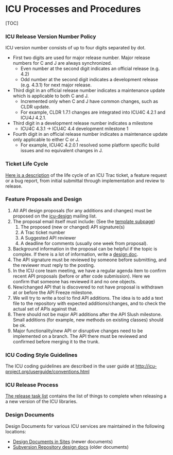 # ICU Processes and Procedures

[TOC]

### ICU Release Version Number Policy

ICU version number consists of up to four digits separated by dot.

*   First two digits are used for major release number. Major release numbers
    for C and J are always synchronized.
    *   Even number at the second digit indicates an official release (e.g. 4.2)
    *   Odd number at the second digit indicates a development release (e.g.
        4.3.1) for next major release.
*   Third digit in an official release number indicates a maintenance update
    which is applicable to both C and J.
    *   Incremented only when C and J have common changes, such as CLDR update.
    *   For example, CLDR 1.7.1 changes are integrated into ICU4C 4.2.1 and
        ICU4J 4.2.1.
*   Third digit in a development release number indicates a milestone
    *   ICU4C 4.3.1 -> ICU4C 4.4 development milestone 1
*   Fourth digit in an official release number indicates a maintenance update
    only applicable to either C or J.
    *   For example, ICU4C 4.2.0.1 resolved some platform specific build issues
        and no equivalent changes in J.

### Ticket Life Cycle

[Here is a description](ticket-lifecycle.md) of the life cycle of an ICU Trac
ticket, a feature request or a bug report, from initial submittal through
implementation and review to release.

### Feature Proposals and Design

1.  All API design proposals (for any additions and changes) must be proposed on
    the [icu-design](../contacts.md) mailing list.
2.  The proposal email itself must include: (See the [template
    subpage](proposal-template.md))
    1.  The proposed (new or changed) API signature(s)
    2.  A Trac ticket number
    3.  A Suggested API reviewer
    4.  A deadline for comments (usually one week from proposal).
3.  Background information in the proposal can be helpful if the topic is
    complex. If there is a lot of information, write a [design
    doc](../design/_index.md).
4.  The API signature must be reviewed by someone before submitting, and the
    reviewer must reply to the posting.
5.  In the ICU core team meeting, we have a regular agenda item to confirm
    recent API proposals (before or after code submission). Here we confirm that
    someone has reviewed it and no one objects.
6.  New/changed API that is discovered to not have proposal is withdrawn at or
    before the API Freeze milestone.
7.  We will try to write a tool to find API additions. The idea is to add a text
    file to the repository with expected additions/changes, and to check the
    actual set of APIs against that.
8.  There should not be major API additions after the API Slush milestone. Small
    additions (for example, new methods on existing classes) should be ok.
9.  Major functionality/new API or disruptive changes need to be implemented on
    a branch. The API there must be reviewed and confirmed before merging it to
    the trunk.

### ICU Coding Style Guidelines

The ICU coding guidelines are described in the user guide at
<http://icu-project.org/userguide/conventions.html>

### ICU Release Process

[The release task list](release/index.md) contains the list of things to
complete when releasing a a new version of the ICU libraries.

### Design Documents

Design Documents for various ICU services are maintained in the following
locations:

*   [Design Documents in Sites](../design/_index.md) (newer documents)
*   [Subversion Repository design
    docs](http://source.icu-project.org/repos/icu/icuhtml/trunk/design/) (older
    documents)
